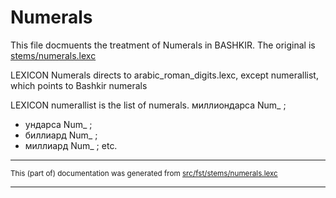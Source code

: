 # Numerals
This file docmuents the treatment of Numerals in BASHKIR.
The original is [stems/numerals.lexc](http://github.com/giellalt/lang-bak/src/fst/stems/numerals.lexc)

LEXICON Numerals directs to arabic_roman_digits.lexc, except numerallist, which points to Bashkir numerals

LEXICON numerallist is the list of numerals.
миллиондарса Num_ ; 
* ундарса Num_ ; 
* биллиард Num_ ; 
* миллиард Num_ ; 
etc.

* * *

<small>This (part of) documentation was generated from [src/fst/stems/numerals.lexc](https://github.com/giellalt/lang-bak/blob/main/src/fst/stems/numerals.lexc)</small>

---

